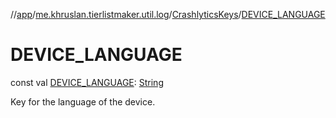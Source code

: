 //[app](../../../index.md)/[me.khruslan.tierlistmaker.util.log](../index.md)/[CrashlyticsKeys](index.md)/[DEVICE_LANGUAGE](-d-e-v-i-c-e_-l-a-n-g-u-a-g-e.md)

# DEVICE_LANGUAGE

const val [DEVICE_LANGUAGE](-d-e-v-i-c-e_-l-a-n-g-u-a-g-e.md): [String](https://kotlinlang.org/api/latest/jvm/stdlib/kotlin/-string/index.html)

Key for the language of the device.
